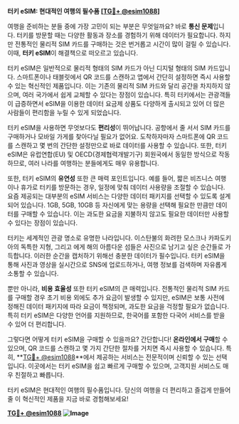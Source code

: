 **터키 eSIM: 현대적인 여행의 필수품 [[TG💪+ @esim1088](https://t.me/s/esim1088)]**

여행을 준비하는 분들 중에 가장 고민이 되는 부분은 무엇일까요? 바로 **통신 문제**입니다. 터키를 방문할 때는 다양한 활동과 장소를 경험하기 위해 데이터가 필요합니다. 하지만 전통적인 물리적 SIM 카드를 구매하는 것은 번거롭고 시간이 많이 걸릴 수 있습니다. 이때, **터키 eSIM**이 해결책으로 떠오르고 있습니다.

터키 eSIM은 일반적으로 물리적 형태의 SIM 카드가 아닌 디지털 형태의 SIM 카드입니다. 스마트폰이나 태블릿에서 QR 코드를 스캔하고 앱에서 간단히 설정하면 즉시 사용할 수 있는 혁신적인 제품입니다. 이는 기존의 물리적 SIM 카드와 달리 공간을 차지하지 않으며, 여러 국가에서 쉽게 교체할 수 있다는 장점이 있습니다. 특히 터키에서는 관광객들이 급증하면서 eSIM을 이용한 데이터 요금제 상품도 다양하게 출시되고 있어 더 많은 사람들이 편리함을 누릴 수 있게 되었습니다.

터키 eSIM을 사용하면 무엇보다도 **편리성**이 뛰어납니다. 공항에서 줄 서서 SIM 카드를 구매하거나 모바일 가게를 찾아다닐 필요가 없어요. 도착하자마자 스마트폰에 QR 코드를 스캔하고 몇 번의 간단한 설정만으로 바로 데이터를 사용할 수 있습니다. 또한, 터키 eSIM은 유럽연합(EU) 및 OECD(경제협력개발기구) 회원국에서 동일한 방식으로 작동하므로, 여러 나라를 여행하는 분들에게도 매우 유용합니다.

또한, 터키 eSIM의 **유연성** 또한 큰 매력 포인트입니다. 예를 들어, 짧은 비즈니스 여행이나 휴가로 터키를 방문하는 경우, 일정에 맞춰 데이터 사용량을 조절할 수 있습니다. 요즘 제공되는 대부분의 eSIM 서비스는 다양한 데이터 패키지를 선택할 수 있도록 설계되어 있습니다. 1GB, 5GB, 10GB 등 자신에게 맞는 용량을 선택해 필요한 만큼만 데이터를 구매할 수 있습니다. 이는 과도한 요금을 지불하지 않고도 필요한 데이터만 사용할 수 있다는 장점이 있습니다.

터키는 세계적인 관광 명소로 유명한 나라입니다. 이스탄불의 화려한 모스크나 카파도키아의 독특한 지형, 그리고 에게 해의 아름다운 섬들은 사진으로 남기고 싶은 순간들로 가득합니다. 이러한 순간을 캡처하기 위해선 충분한 데이터가 필수입니다. 터키 eSIM을 통해 사진과 영상을 실시간으로 SNS에 업로드하거나, 여행 정보를 검색하며 자유롭게 소통할 수 있습니다.

뿐만 아니라, **비용 효율성** 또한 터키 eSIM의 큰 매력입니다. 전통적인 물리적 SIM 카드를 구매할 경우 초기 비용 외에도 추가 요금이 발생할 수 있지만, eSIM은 보통 사전에 정해진 데이터 패키지에 따라 요금이 책정되며, 과도한 요금을 걱정할 필요가 없습니다. 특히 터키 eSIM은 다양한 언어를 지원하므로, 한국어를 포함한 다국어 서비스를 받을 수 있어 더 편리합니다.

그렇다면 어떻게 터키 eSIM을 구매할 수 있을까요? 간단합니다! **온라인에서 구매**할 수 있으며, QR 코드를 스캔하고 몇 가지 간단한 절차를 거치면 즉시 사용할 수 있습니다. 특히, **[TG💪+ @esim1088](https://t.me/s/esim1088)**에서 제공하는 서비스는 전문적이며 신뢰할 수 있는 선택입니다. 이곳에서는 터키 eSIM을 쉽고 빠르게 구매할 수 있으며, 고객지원 서비스도 매우 친절하고 빠릅니다.

터키 eSIM은 현대적인 여행의 필수품입니다. 당신의 여행을 더 편리하고 즐겁게 만들어줄 이 혁신적인 제품을 지금 바로 경험해보세요! 

**[TG💪+ @esim1088](https://t.me/s/esim1088) ![Image](https://i.postimg.cc/Y0z9fWf4/image.png)**